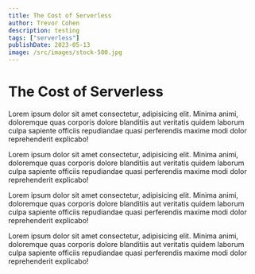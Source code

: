 ```yaml
---
title: The Cost of Serverless
author: Trevor Cohen
description: testing
tags: ["serverless"]
publishDate: 2023-05-13
image: /src/images/stock-500.jpg
---
```


# The Cost of Serverless 

Lorem ipsum dolor sit amet consectetur, adipisicing elit. Minima animi, doloremque quas corporis dolore blanditiis aut veritatis quidem laborum culpa sapiente officiis repudiandae quasi perferendis maxime modi dolor reprehenderit explicabo!


Lorem ipsum dolor sit amet consectetur, adipisicing elit. Minima animi, doloremque quas corporis dolore blanditiis aut veritatis quidem laborum culpa sapiente officiis repudiandae quasi perferendis maxime modi dolor reprehenderit explicabo!

Lorem ipsum dolor sit amet consectetur, adipisicing elit. Minima animi, doloremque quas corporis dolore blanditiis aut veritatis quidem laborum culpa sapiente officiis repudiandae quasi perferendis maxime modi dolor reprehenderit explicabo!


Lorem ipsum dolor sit amet consectetur, adipisicing elit. Minima animi, doloremque quas corporis dolore blanditiis aut veritatis quidem laborum culpa sapiente officiis repudiandae quasi perferendis maxime modi dolor reprehenderit explicabo!